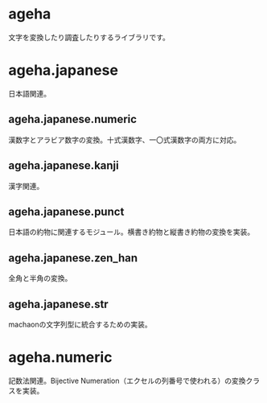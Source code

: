 ageha
====

文字を変換したり調査したりするライブラリです。

# ageha.japanese

日本語関連。

## ageha.japanese.numeric

漢数字とアラビア数字の変換。十式漢数字、一〇式漢数字の両方に対応。

## ageha.japanese.kanji

漢字関連。

## ageha.japanese.punct

日本語の約物に関連するモジュール。横書き約物と縦書き約物の変換を実装。

## ageha.japanese.zen_han

全角と半角の変換。

## ageha.japanese.str

machaonの文字列型に統合するための実装。

# ageha.numeric

記数法関連。Bijective Numeration（エクセルの列番号で使われる）の変換クラスを実装。


